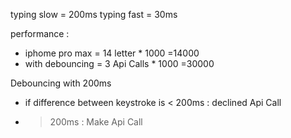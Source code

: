 <!-- Youtube Clone -->
<!-- Popular Videos -->
<!-- By Video Id Watch Page -->

<!-- Debouncing -->

typing slow = 200ms
typing fast = 30ms

performance :

- iphome pro max = 14 letter \* 1000 =14000
- with debouncing = 3 Api Calls \* 1000 =30000

Debouncing with 200ms

- if difference between keystroke is < 200ms : declined Api Call
- > 200ms : Make Api Call
